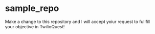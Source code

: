 # sample_repo
Make a change to this repository and I will accept yoiur request to fullfill your objective in TwilioQuest! 
